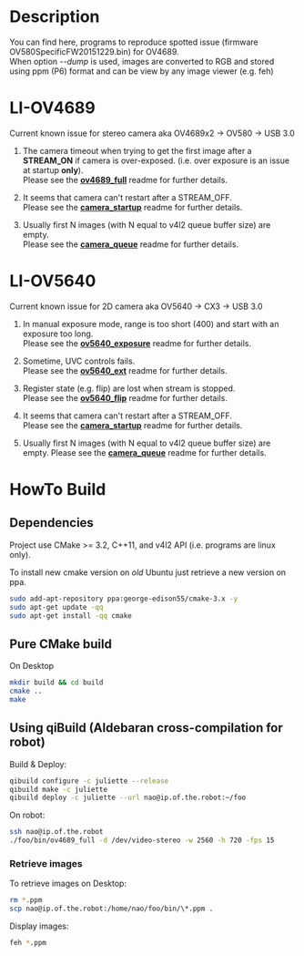 # Description
You can find here, programs to reproduce spotted issue (firmware OV580SpecificFW20151229.bin) for OV4689.  
When option *--dump* is used, images are converted to RGB and stored using ppm (P6) format and can be view by any image viewer (e.g. feh)

# LI-OV4689
Current known issue for stereo camera aka OV4689x2 -> OV580 -> USB 3.0

1. The camera timeout when trying to get the first image after a **STREAM_ON** if camera is over-exposed. (i.e. over exposure is an issue at startup **only**).  
Please see the  **[ov4689_full](ov4689_full)** readme for further details.

2. It seems that camera can't restart after a STREAM_OFF.  
Please see the  **[camera_startup](camera_startup)** readme for further details.

3. Usually first N images (with N equal to v4l2 queue buffer size) are empty.  
Please see the  **[camera_queue](camera_queue)** readme for further details.

# LI-OV5640
Current known issue for 2D camera aka OV5640 -> CX3 -> USB 3.0

1. In manual exposure mode, range is too short (400) and start with an exposure too long.  
Please see the **[ov5640_exposure](ov5640_exposure)** readme for further details.

2. Sometime, UVC controls fails.  
Please see the **[ov5640_ext](ov5640_ext)** readme for further details.

3. Register state (e.g. flip) are lost when stream is stopped.  
Please see the **[ov5640_flip](ov5640_flip)** readme for further details.

4. It seems that camera can't restart after a STREAM_OFF.  
Please see the  **[camera_startup](camera_startup)** readme for further details.

5. Usually first N images (with N equal to v4l2 queue buffer size) are empty.
Please see the  **[camera_queue](camera_queue)** readme for further details.

# HowTo Build
## Dependencies
Project use CMake >= 3.2, C++11, and v4l2 API (i.e. programs are linux only).

To install new cmake version on *old* Ubuntu just retrieve a new version on ppa.
```sh
sudo add-apt-repository ppa:george-edison55/cmake-3.x -y
sudo apt-get update -qq
sudo apt-get install -qq cmake
```

## Pure CMake build
On Desktop
```sh
mkdir build && cd build
cmake ..
make
```
## Using qiBuild (Aldebaran cross-compilation for robot)
Build & Deploy:
```sh
qibuild configure -c juliette --release
qibuild make -c juliette
qibuild deploy -c juliette --url nao@ip.of.the.robot:~/foo
```
On robot:
```sh
ssh nao@ip.of.the.robot
./foo/bin/ov4689_full -d /dev/video-stereo -w 2560 -h 720 -fps 15
```

### Retrieve images
To retrieve images on Desktop:
```sh
rm *.ppm
scp nao@ip.of.the.robot:/home/nao/foo/bin/\*.ppm .
```

Display images:
```sh
feh *.ppm
```
